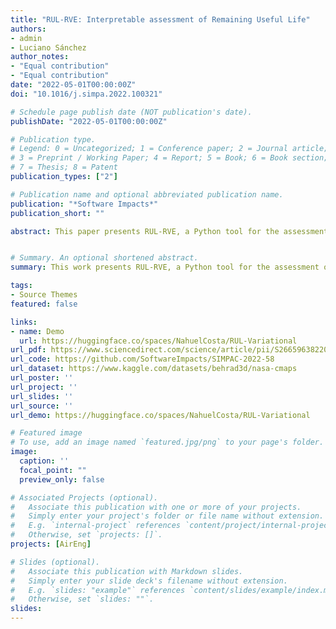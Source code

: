 ```yaml
---
title: "RUL-RVE: Interpretable assessment of Remaining Useful Life"
authors:
- admin
- Luciano Sánchez
author_notes:
- "Equal contribution"
- "Equal contribution"
date: "2022-05-01T00:00:00Z"
doi: "10.1016/j.simpa.2022.100321"

# Schedule page publish date (NOT publication's date).
publishDate: "2022-05-01T00:00:00Z"

# Publication type.
# Legend: 0 = Uncategorized; 1 = Conference paper; 2 = Journal article;
# 3 = Preprint / Working Paper; 4 = Report; 5 = Book; 6 = Book section;
# 7 = Thesis; 8 = Patent
publication_types: ["2"]

# Publication name and optional abbreviated publication name.
publication: "*Software Impacts*"
publication_short: ""

abstract: This paper presents RUL-RVE, a Python tool for the assessment of Remaining Useful Life (RUL). Physical systems are normally subject to degradations that ultimately lead to failure, therefore prognostic technologies are crucial to estimate the lifetime of the system to be monitored. The problem with most existing data-driven approaches is that they lack an explanatory component to understand model learning and/or the nature of the data. RUL-RVE is a framework based on recurrent neural networks and variational inference that can achieve remarkable forecast accuracy while providing an interpretable assessment, which is highly valuable in real-world environments.


# Summary. An optional shortened abstract.
summary: This work presents RUL-RVE, a Python tool for the assessment of Remaining Useful Life (RUL) that can achieve remarkable forecast accuracy while providing an interpretable assessment.

tags:
- Source Themes
featured: false

links:
- name: Demo
  url: https://huggingface.co/spaces/NahuelCosta/RUL-Variational
url_pdf: https://www.sciencedirect.com/science/article/pii/S2665963822000537
url_code: https://github.com/SoftwareImpacts/SIMPAC-2022-58
url_dataset: https://www.kaggle.com/datasets/behrad3d/nasa-cmaps
url_poster: ''
url_project: ''
url_slides: ''
url_source: ''
url_demo: https://huggingface.co/spaces/NahuelCosta/RUL-Variational

# Featured image
# To use, add an image named `featured.jpg/png` to your page's folder. 
image:
  caption: ''
  focal_point: ""
  preview_only: false

# Associated Projects (optional).
#   Associate this publication with one or more of your projects.
#   Simply enter your project's folder or file name without extension.
#   E.g. `internal-project` references `content/project/internal-project/index.md`.
#   Otherwise, set `projects: []`.
projects: [AirEng]

# Slides (optional).
#   Associate this publication with Markdown slides.
#   Simply enter your slide deck's filename without extension.
#   E.g. `slides: "example"` references `content/slides/example/index.md`.
#   Otherwise, set `slides: ""`.
slides: 
---
```

